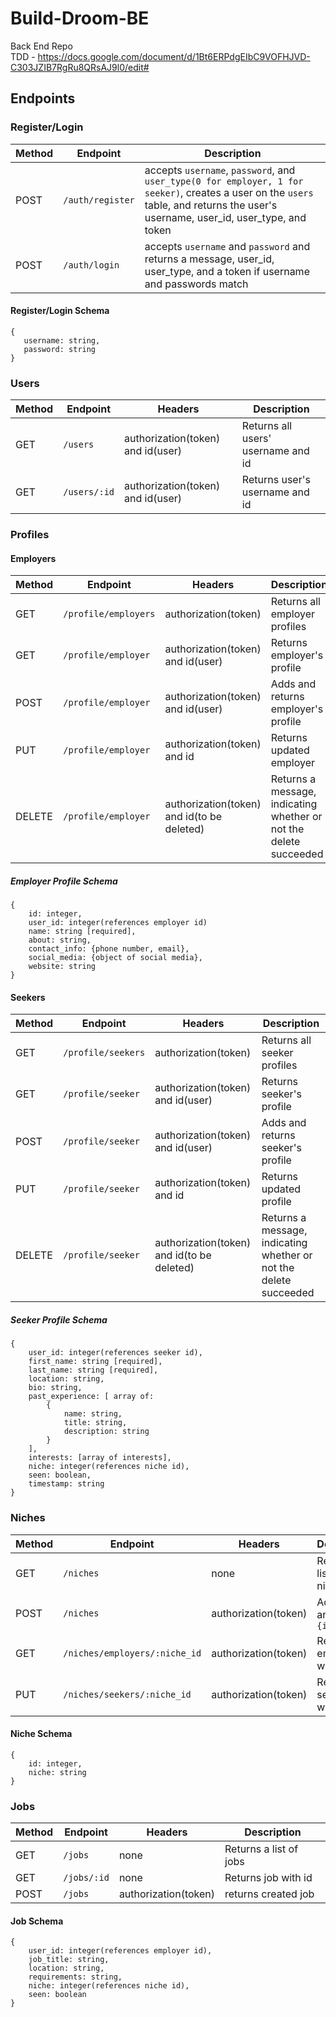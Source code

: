 # Build-Droom-BE
Back End Repo <br />
TDD - https://docs.google.com/document/d/1Bt6ERPdgEIbC9VOFHJVD-C303JZIB7RgRu8QRsAJ9l0/edit#

## Endpoints

 ### Register/Login
 Method | Endpoint | Description 
 ------ | -------- | -----------
 POST | `/auth/register` | accepts `username`, `password`, and `user_type(0 for employer, 1 for seeker)`, creates a user on the `users` table, and returns the user's username, user_id, user_type, and token
 POST | `/auth/login` | accepts `username` and `password` and returns a message, user_id, user_type, and a token if username and passwords match

 #### Register/Login Schema
 ```
{
    username: string,
    password: string
}
 ```

### Users
Method | Endpoint | Headers | Description
------ | -------- | ------- | -----------
GET | `/users` | authorization(token) and id(user) | Returns all users' username and id
GET | `/users/:id` | authorization(token) and id(user) | Returns user's username and id

### Profiles

#### Employers
Method | Endpoint | Headers | Description
------ | -------- | ------- | -----------
GET | `/profile/employers` | authorization(token) | Returns all employer profiles
GET | `/profile/employer` | authorization(token) and id(user) | Returns employer's profile
POST | `/profile/employer` | authorization(token) and id(user) | Adds and returns employer's profile
PUT | `/profile/employer` | authorization(token) and id | Returns updated employer
DELETE | `/profile/employer` | authorization(token) and id(to be deleted) | Returns a message, indicating whether or not the delete succeeded

##### Employer Profile Schema
```
{
    id: integer,
    user_id: integer(references employer id)
    name: string [required],
    about: string,
    contact_info: {phone number, email},
    social_media: {object of social media},
    website: string
}
```

#### Seekers
Method | Endpoint | Headers | Description
------ | -------- | ------- | -----------
GET | `/profile/seekers` | authorization(token) | Returns all seeker profiles
GET | `/profile/seeker` | authorization(token) and id(user) | Returns seeker's profile
POST | `/profile/seeker` | authorization(token) and id(user) | Adds and returns seeker's profile
PUT | `/profile/seeker` | authorization(token) and id | Returns updated profile
DELETE | `/profile/seeker` | authorization(token) and id(to be deleted) | Returns a message, indicating whether or not the delete succeeded

##### Seeker Profile Schema
```
{
    user_id: integer(references seeker id), 
    first_name: string [required], 
    last_name: string [required], 
    location: string, 
    bio: string, 
    past_experience: [ array of:
        {
            name: string,
            title: string,
            description: string
        }
    ], 
    interests: [array of interests], 
    niche: integer(references niche id), 
    seen: boolean, 
    timestamp: string 
}
```

### Niches
Method | Endpoint | Headers | Description
------ | -------- | ------- | -----------
GET | `/niches` | none | Returns a list of niches
POST | `/niches` | authorization(token) | Adds niche and returns `{id, niche}`
GET | `/niches/employers/:niche_id` | authorization(token) | Returns all employers with niche
PUT | `/niches/seekers/:niche_id` | authorization(token) | Returns all seekers with niche

#### Niche Schema
```
{
    id: integer,
    niche: string
}
```

### Jobs
Method | Endpoint | Headers | Description
------ | -------- | ------- | -----------
GET | `/jobs` | none | Returns a list of jobs
GET | `/jobs/:id` | none | Returns job with id
POST | `/jobs` | authorization(token) | returns created job

#### Job Schema
```
{ 
    user_id: integer(references employer id), 
    job_title: string, 
    location: string, 
    requirements: string, 
    niche: integer(references niche id), 
    seen: boolean 
}
```
